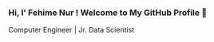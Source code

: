 ### Hi, I' Fehime Nur ! Welcome to My GitHub Profile 👋
Computer Engineer |  Jr. Data Scientist

<!--
**fehimenuruysal/fehimenuruysal** is a ✨ _special_ ✨ repository because its `README.md` (this file) appears on your GitHub profile.

Here are some ideas to get you started:

- 🔭 I’m currently working on AI
- 🌱 I’m currently learning Deep Learning
- 💬 Ask me about ...
- 📫 How to reach me: fehimenuruysal@outlook.com

![Github stats 2](https://github-readme-stats.vercel.app/api?username=kullanıcıadınız&show_icons=true&theme=radical)

### Connect with Me

[![Linkedin Badge](https://img.shields.io/badge/linkedin-%230077B5.svg?&style=for-the-badge&logo=linkedin&logoColor=white)](https://www.linkedin.com/in/fehimenuruysal/)
[![Medium Badge](https://img.shields.io/badge/medium-%2312100E.svg?&style=for-the-badge&logo=medium&logoColor=white)](https://medium.com/@fehimenuruysall)
[![Mail Badge](https://img.shields.io/badge/98leylatulu@gmail.com-c14438?style=for-the-badge&logo=Gmail&logoColor=white&link=mailto:98leylatulu@gmail.com)](mailto:fehimenuruysall@gmail.com)

